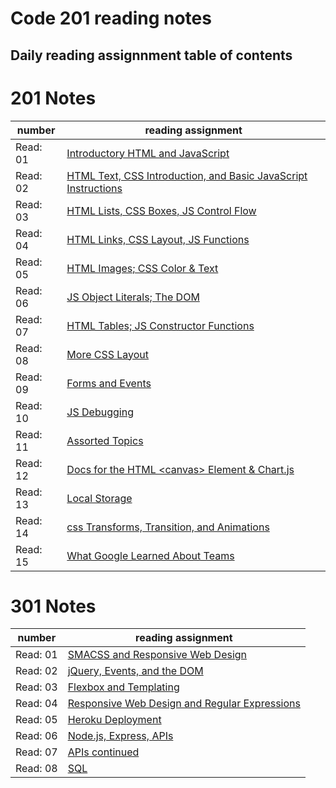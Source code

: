 # Code 201 reading notes

## Daily reading assignnment table of contents

# 201 Notes

number| reading assignment
---- | ----
Read: 01 | [Introductory HTML and JavaScript](https://will-ing.github.io/reading-notes/class-01)
Read: 02 | [HTML Text, CSS Introduction, and Basic JavaScript Instructions](https://will-ing.github.io/reading-notes/class-02)
Read: 03 | [HTML Lists, CSS Boxes, JS Control Flow](https://will-ing.github.io/reading-notes/class-03)
Read: 04 | [HTML Links, CSS Layout, JS Functions](https://will-ing.github.io/reading-notes/class-04)
Read: 05 | [HTML Images; CSS Color & Text](https://will-ing.github.io/reading-notes/class-05)
Read: 06 | [JS Object Literals; The DOM](https://will-ing.github.io/reading-notes/class-06)
Read: 07 | [HTML Tables; JS Constructor Functions](https://will-ing.github.io/reading-notes/class-07)
Read: 08 | [More CSS Layout](https://will-ing.github.io/reading-notes/class-08)
Read: 09 | [Forms and Events](https://will-ing.github.io/reading-notes/class-09)
Read: 10 | [JS Debugging](https://will-ing.github.io/reading-notes/class-10)
Read: 11 | [Assorted Topics](https://will-ing.github.io/reading-notes/class-11)
Read: 12 | [Docs for the HTML \<canvas> Element & Chart.js](https://will-ing.github.io/reading-notes/class-12)
Read: 13 | [Local Storage](https://will-ing.github.io/reading-notes/class-13)
Read: 14 | [css Transforms, Transition, and Animations](https://will-ing.github.io/reading-notes/class-14)
Read: 15 | [What Google Learned About Teams](https://will-ing.github.io/reading-notes/class-15)

# 301 Notes

number| reading assignment
---- | ----
Read: 01 | [SMACSS and Responsive Web Design](https://will-ing.github.io/reading-notes/301-notes/read-01)
Read: 02 | [jQuery, Events, and the DOM](https://will-ing.github.io/reading-notes/301-notes/read-02)
Read: 03 | [ Flexbox and Templating](https://will-ing.github.io/reading-notes/301-notes/read-03)
Read: 04 | [Responsive Web Design and Regular Expressions](https://will-ing.github.io/reading-notes/301-notes/read-04)
Read: 05 | [Heroku Deployment](https://will-ing.github.io/reading-notes/301-notes/read-05)
Read: 06 | [Node.js, Express, APIs](https://will-ing.github.io/reading-notes/301-notes/read-06)
Read: 07 | [APIs continued](https://will-ing.github.io/reading-notes/301-notes/read-07)
Read: 08 | [SQL](https://will-ing.github.io/reading-notes/301-notes/read-08)